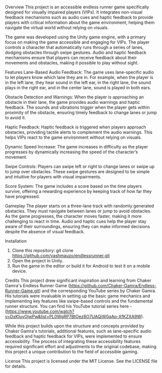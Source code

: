 Overview
This project is an accessible endless runner game specifically designed for visually impaired players (VIPs). It integrates non-visual feedback mechanisms such as audio cues and haptic feedback to provide players with critical information about the game environment, helping them navigate the virtual world without relying on visuals.

The game was developed using the Unity game engine, with a primary focus on making the game accessible and engaging for VIPs. The player controls a character that automatically runs through a series of lanes, dodging obstacles through swipe gestures. Audio and haptic feedback mechanisms ensure that players can receive feedback about their movements and obstacles, making it possible to play without sight.

Features
Lane-Based Audio Feedback: The game uses lane-specific audio to let players know which lane they are in. For example, when the player is in the left lane, they hear sound in the left ear, in the right lane, the sound plays in the right ear, and in the center lane, sound is played in both ears.

Obstacle Detection and Warnings: When the player is approaching an obstacle in their lane, the game provides audio warnings and haptic feedback. The sounds and vibrations trigger when the player gets within proximity of the obstacle, ensuring timely feedback to change lanes or jump to avoid it.

Haptic Feedback: Haptic feedback is triggered when players approach obstacles, providing tactile alerts to complement the audio warnings. This helps VIPs react to the game environment without relying on visuals.

Dynamic Speed Increase: The game increases in difficulty as the player progresses by dynamically increasing the speed of the character’s movement.

Swipe Controls: Players can swipe left or right to change lanes or swipe up to jump over obstacles. These swipe gestures are designed to be simple and intuitive for players with visual impairments.

Score System: The game includes a score based on the time players survive, offering a rewarding experience by keeping track of how far they have progressed.

Gameplay
The player starts on a three-lane track with randomly generated obstacles. They must navigate between lanes or jump to avoid obstacles. As the game progresses, the character moves faster, making it more challenging to react in time. Audio and haptic cues help the player stay aware of their surroundings, ensuring they can make informed decisions despite the absence of visual feedback.

Installation

1. Clone this repository:
   git clone https://github.com/yashmauzo/endlessrunner.git
2. Open the project in Unity.
3. Run the game in the editor or build it for Android to test it on a mobile device.

Credits
This project drew significant inspiration and learning from Chaker Gamra's Endless Runner Game (https://github.com/Chaker-Gamra/Endless-Runner-Game.git) and the corresponding YouTube series by Chaker Gamra. His tutorials were invaluable in setting up the basic game mechanics and implementing key features like swipe-based controls and the fundamental runner structure. You can find his YouTube tutorial series here - (https://www.youtube.com/watch?v=DxKIuyOjwPw&list=PL0WgRP7BtOez8O7UAQiW0qAp-XfKZXA9W).

While this project builds upon the structure and concepts provided by Chaker Gamra's tutorials, additional features, such as lane-specific audio feedback and haptic feedback for VIPs, were implemented to ensure accessibility. The process of integrating these accessibility features required significant effort and adjustments to the original codebase, making this project a unique contribution to the field of accessible gaming.

License
This project is licensed under the MIT License. See the LICENSE file for details.
